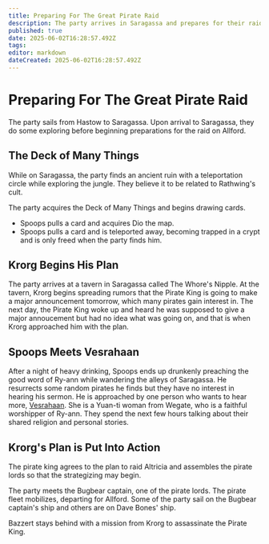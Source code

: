 ```yaml
---
title: Preparing For The Great Pirate Raid
description: The party arrives in Saragassa and prepares for their raid
published: true
date: 2025-06-02T16:28:57.492Z
tags: 
editor: markdown
dateCreated: 2025-06-02T16:28:57.492Z
---
```


# Preparing For The Great Pirate Raid
The party sails from Hastow to Saragassa. Upon arrival to Saragassa, they do some exploring before beginning preparations for the raid on Allford. 


## The Deck of Many Things
While on Saragassa, the party finds an ancient ruin with a teleportation circle while exploring the jungle. They believe it to be related to Rathwing's cult.

The party acquires the Deck of Many Things and begins drawing cards.

- Spoops pulls a card and acquires Dio the map.
- Spoops pulls a card and is teleported away, becoming trapped in a crypt and is only freed when the party finds him.


## Krorg Begins His Plan
The party arrives at a tavern in Saragassa called The Whore's Nipple. At the tavern, Krorg begins spreading rumors that the Pirate King is going to make a major announcement tomorrow, which many pirates gain interest in. The next day, the Pirate King woke up and heard he was supposed to give a major annoucement but had no idea what was going on, and that is when Krorg approached him with the plan.


## Spoops Meets Vesrahaan
After a night of heavy drinking, Spoops ends up drunkenly preaching the good word of Ry-ann while wandering the alleys of Saragassa. He resurrects some random pirates he finds but they have no interest in hearing his sermon. He is approached by one person who wants to hear more, [Vesrahaan](/characters/vesrahaan). She is a Yuan-ti woman from Wegate, who is a faithful worshipper of Ry-ann. They spend the next few hours talking about their shared religion and personal stories.


## Krorg's Plan is Put Into Action
The pirate king agrees to the plan to raid Altricia and assembles the pirate lords so that the strategizing may begin.

The party meets the Bugbear captain, one of the pirate lords. The pirate fleet mobilizes, departing for Allford. Some of the party sail on the Bugbear captain's ship and others are on Dave Bones' ship.

Bazzert stays behind with a mission from Krorg to assassinate the Pirate King.